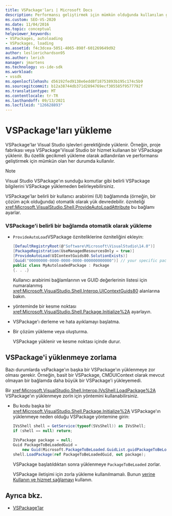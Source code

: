 ```yaml
---
title: VSPackage'ları | Microsoft Docs
description: Performansı geliştirmek için mümkün olduğunda kullanılan gecikmeli yükleme Visual Studio vsPackage'ları yükleme hakkında bilgi öğrenin.
ms.custom: SEO-VS-2020
ms.date: 11/04/2016
ms.topic: conceptual
helpviewer_keywords:
- VSPackages, autoloading
- VSPackages, loading
ms.assetid: f4c3dcea-5051-4065-898f-601269649d92
author: leslierichardson95
ms.author: lerich
manager: jmartens
ms.technology: vs-ide-sdk
ms.workload:
- vssdk
ms.openlocfilehash: d56192fed9138e6edd8f18753893b195c174c5b9
ms.sourcegitcommit: b12a38744db371d2894769ecf305585f9577792f
ms.translationtype: MT
ms.contentlocale: tr-TR
ms.lasthandoff: 09/13/2021
ms.locfileid: "126628893"
---
```

# <a name="load-vspackages"></a>VSPackage'ları yükleme
VSPackage'lar Visual Studio işlevleri gerektiğinde yüklenir. Örneğin, proje fabrikası veya VSPackage'Visual Studio bir hizmet kullanan bir VSPackage yüklenir. Bu özellik gecikmeli yükleme olarak adlandırılan ve performansı geliştirmek için mümkün olan her durumda kullanılır.

> [!NOTE]
> Visual Studio VSPackage'ın sunduğu komutlar gibi belirli VSPackage bilgilerini VSPackage yüklemeden belirleyebilirsiniz.

 VSPackage'lar belirli bir kullanıcı arabirimi (UI) bağlamında (örneğin, bir çözüm açık olduğunda) otomatik olarak yük devredebilir. özniteliği <xref:Microsoft.VisualStudio.Shell.ProvideAutoLoadAttribute> bu bağlamı ayarlar.

### <a name="autoload-a-vspackage-in-a-specific-context"></a>VSPackage'i belirli bir bağlamda otomatik olarak yükleme

- `ProvideAutoLoad`VSPackage özniteliklerine özniteliğini ekleyin:

    ```csharp
    [DefaultRegistryRoot(@"Software\Microsoft\VisualStudio\14.0")]
    [PackageRegistration(UseManagedResourcesOnly = true)]
    [ProvideAutoLoad(UIContextGuids80.SolutionExists)]
    [Guid("00000000-0000-0000-0000-000000000000")] // your specific package GUID
    public class MyAutoloadedPackage : Package
    {. . .}
    ```

     Kullanıcı arabirimi bağlamlarının ve GUID değerlerinin listesi için numaralanmış <xref:Microsoft.VisualStudio.Shell.Interop.UIContextGuids80> alanlarına bakın.

- yönteminde bir kesme noktası <xref:Microsoft.VisualStudio.Shell.Package.Initialize%2A> ayarlayın.

- VSPackage'ı derleme ve hata ayıklamayı başlatma.

- Bir çözüm yükleme veya oluşturma.

     VSPackage yüklenir ve kesme noktası içinde durur.

## <a name="force-a-vspackage-to-load"></a>VSPackage'i yüklenmeye zorlama
 Bazı durumlarda vsPackage'ın başka bir VSPackage'ın yüklenmeye zor olması gerekir. Örneğin, basit bir VSPackage, CMDUIContext olarak mevcut olmayan bir bağlamda daha büyük bir VSPackage'i yükleyemedi.

 Bir <xref:Microsoft.VisualStudio.Shell.Interop.IVsShell.LoadPackage%2A> VSPackage'ın yüklenmeye zorln için yöntemini kullanabilirsiniz.

- Bu kodu başka bir <xref:Microsoft.VisualStudio.Shell.Package.Initialize%2A> VSPackage'ın yüklenmeye neden olduğu VSPackage yöntemine girin:

    ```csharp
    IVsShell shell = GetService(typeof(SVsShell)) as IVsShell;
    if (shell == null) return;

    IVsPackage package = null;
    Guid PackageToBeLoadedGuid =
        new Guid(Microsoft.PackageToBeLoaded.GuidList.guidPackageToBeLoadedPkgString);
    shell.LoadPackage(ref PackageToBeLoadedGuid, out package);

    ```

     VSPackage başlatıldıktan sonra yüklenmeye `PackageToBeLoaded` zorlar.

     VSPackage iletişimi için zorla yükleme kullanılmamalı. Bunun [yerine Kullanın ve hizmet sağlamayı](../extensibility/using-and-providing-services.md) kullanın.

## <a name="see-also"></a>Ayrıca bkz.
- [VSPackage’lar](../extensibility/internals/vspackages.md)
